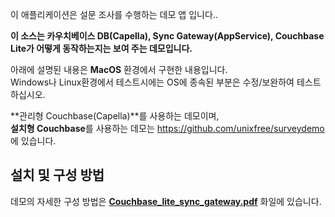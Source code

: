이 애플리케이션은 설문 조사를 수행하는 데모 앱 입니다.. <br>

**이 소스는 카우치베이스 DB(Capella), Sync Gateway(AppService), Couchbase Lite가 어떻게 동작하는지는 보여 주는 데모입니다.** <br>

아래에 설명된 내용은 **MacOS** 환경에서 구현한 내용입니다. 
<br>Windows나 Linux환경에서 테스트시에는 OS에 종속된 부분은 수정/보완하여 테스트 하십시오. <br>

**관리형 Couchbase(Capella)**를 사용하는 데모이며, <br>
**설치형 Couchbase**를 사용하는 데모는 https://github.com/unixfree/surveydemo 에 있습니다. <br>

## 설치 및 구성 방법 <br>
데모의 자세한 구성 방법은 **[Couchbase_lite_sync_gateway.pdf]** 화일에 있습니다. <br>

[Couchbase_lite_sync_gateway.pdf]: https://github.com/unixfree/surveydemo/blob/main/Couchbase_lite_sync_gateway.pdf

